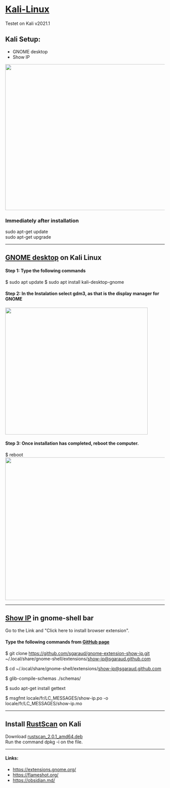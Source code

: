 # [Kali-Linux](https://www.kali.org/)
Testet on Kali v2021.1

## Kali Setup:
  - GNOME desktop
  - Show IP <br>
  
<img src="https://user-images.githubusercontent.com/74257119/111699158-0a764000-8838-11eb-9430-5e52fed97315.png" width="824" height="460" >

### Immediately after installation 
sudo apt-get update <br>
sudo apt-get upgrade

****

## [GNOME desktop](https://linuxconfig.org/how-to-install-gnome-desktop-on-kali-linux) on Kali Linux
#### Step 1: Type the following commands
$ sudo apt update
$ sudo apt install kali-desktop-gnome

#### Step 2: In the Instalation select gdm3, as that is the display manager for GNOME

<img src="https://user-images.githubusercontent.com/74257119/111697276-a783a980-8835-11eb-9908-5a524f6c7771.png" width="450" height="400" >

#### Step 3: Once installation has completed, reboot the computer. 
$ reboot <br>
<img src="https://user-images.githubusercontent.com/74257119/111697627-17922f80-8836-11eb-8bb6-77589d269361.png" width="600" height="450" >

****

## [Show IP](https://github.com/sgaraud/gnome-extension-show-ip) in gnome-shell bar
Go to the Link and "Click here to install browser extension".
#### Type the following commands from [GitHub page](https://github.com/sgaraud/gnome-extension-show-ip)
$ git clone https://github.com/sgaraud/gnome-extension-show-ip.git \
~/.local/share/gnome-shell/extensions/show-ip@sgaraud.github.com

$ cd ~/.local/share/gnome-shell/extensions/show-ip@sgaraud.github.com

$ glib-compile-schemas ./schemas/

$ sudo apt-get install gettext

$ msgfmt locale/fr/LC_MESSAGES/show-ip.po -o locale/fr/LC_MESSAGES/show-ip.mo

****

## Install [RustScan](https://github.com/RustScan/RustScan) on Kali
Download [rustscan_2.0.1_amd64.deb](https://github.com/RustScan/RustScan/releases) <br>
Run the command dpkg -i on the file.

****

#### Links: 
  - https://extensions.gnome.org/
  - https://flameshot.org/
  - https://obsidian.md/
 
